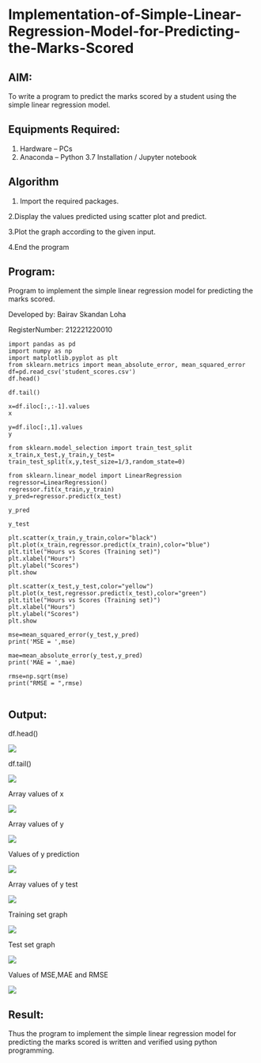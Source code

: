 # Implementation-of-Simple-Linear-Regression-Model-for-Predicting-the-Marks-Scored

## AIM:
To write a program to predict the marks scored by a student using the simple linear regression model.

## Equipments Required:
1. Hardware – PCs
2. Anaconda – Python 3.7 Installation / Jupyter notebook

## Algorithm

1. Import the required packages.
 
 2.Display the values predicted using scatter plot and predict.

 3.Plot the graph according to the given input.

 4.End the program

## Program:
Program to implement the simple linear regression model for predicting the marks scored.

Developed by: Bairav Skandan Loha

RegisterNumber: 212221220010
```
import pandas as pd
import numpy as np
import matplotlib.pyplot as plt
from sklearn.metrics import mean_absolute_error, mean_squared_error
df=pd.read_csv('student_scores.csv')
df.head()

df.tail()

x=df.iloc[:,:-1].values
x

y=df.iloc[:,1].values
y

from sklearn.model_selection import train_test_split
x_train,x_test,y_train,y_test= train_test_split(x,y,test_size=1/3,random_state=0)

from sklearn.linear_model import LinearRegression
regressor=LinearRegression()
regressor.fit(x_train,y_train)
y_pred=regressor.predict(x_test)

y_pred

y_test

plt.scatter(x_train,y_train,color="black")
plt.plot(x_train,regressor.predict(x_train),color="blue")
plt.title("Hours vs Scores (Training set)")
plt.xlabel("Hours")
plt.ylabel("Scores")
plt.show

plt.scatter(x_test,y_test,color="yellow")
plt.plot(x_test,regressor.predict(x_test),color="green")
plt.title("Hours vs Scores (Training set)")
plt.xlabel("Hours")
plt.ylabel("Scores")
plt.show

mse=mean_squared_error(y_test,y_pred)
print('MSE = ',mse) 

mae=mean_absolute_error(y_test,y_pred)
print('MAE = ',mae)

rmse=np.sqrt(mse)
print("RMSE = ",rmse)


```

## Output:
df.head()

![](https://raw.githubusercontent.com/KATHIR1611/Implementation-of-Simple-Linear-Regression-Model-for-Predicting-the-Marks-Scored/main/ML%20exp%2021.png)

df.tail()

![](https://raw.githubusercontent.com/KATHIR1611/Implementation-of-Simple-Linear-Regression-Model-for-Predicting-the-Marks-Scored/main/ML%20exp%2022.png)

Array values of x

![](https://github.com/KATHIR1611/Implementation-of-Simple-Linear-Regression-Model-for-Predicting-the-Marks-Scored/blob/main/ML%20exp%2023.png)

Array values of y

![](https://github.com/KATHIR1611/Implementation-of-Simple-Linear-Regression-Model-for-Predicting-the-Marks-Scored/blob/main/ML%20exp%2024.png)

Values of y prediction

![](https://github.com/KATHIR1611/Implementation-of-Simple-Linear-Regression-Model-for-Predicting-the-Marks-Scored/blob/main/ML%20exp%20210.png)

Array values of y test

![](https://github.com/KATHIR1611/Implementation-of-Simple-Linear-Regression-Model-for-Predicting-the-Marks-Scored/blob/main/ML%20exp%2026.png)

Training set graph

![](https://github.com/KATHIR1611/Implementation-of-Simple-Linear-Regression-Model-for-Predicting-the-Marks-Scored/blob/main/ML%20exp%2027.png)

Test set graph

![](https://github.com/KATHIR1611/Implementation-of-Simple-Linear-Regression-Model-for-Predicting-the-Marks-Scored/blob/main/ML%20exc%2028.png)

Values of MSE,MAE and RMSE

![](https://github.com/KATHIR1611/Implementation-of-Simple-Linear-Regression-Model-for-Predicting-the-Marks-Scored/blob/main/ML%20exp%2029.png)





## Result:
Thus the program to implement the simple linear regression model for predicting the marks scored is written and verified using python programming.
